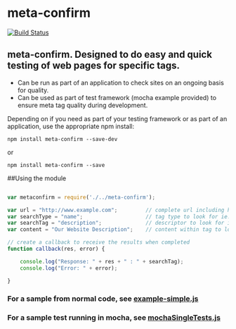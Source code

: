 

# meta-confirm

[![Build Status](https://travis-ci.org/CasparComputer/meta-confirm.svg)](https://travis-ci.org/CasparComputer/meta-confirm.svg)

## meta-confirm.  Designed to do easy and quick testing of web pages for specific tags.

* Can be run as part of an application to check sites on an ongoing basis for quality.
* Can be used as part of test framework (mocha example provided) to ensure meta tag quality during development.


Depending on if you need as part of your testing framework or as part of an application, use the appropriate npm install:

    npm install meta-confirm --save-dev
or

    npm install meta-confirm --save
     
##Using the module
 
```javascript

var metaconfirm = require('./../meta-confirm');

var url = "http://www.example.com";         // complete url including http:
var searchType = "name";                    // tag type to look for ie: "name" , "property", "rel"
var searchTag = "description";              // descriptor to look for ie: "robots", "stylesheet", "og:title"
var content = "Our Website Description";    // content within tag to look for

// create a callback to receive the results when completed
function callback(res, error) {

    console.log("Response: " + res + " : " + searchTag);
    console.log("Error: " + error);

}


```

    
### For a sample from normal code, see  [example-simple.js](https://github.com/CasparComputer/meta-confirm/blob/master/examples/example-simple.js)

### For a sample test running in mocha, see [mochaSingleTests.js](https://github.com/CasparComputer/meta-confirm/blob/master/test/mochaSingleTests.js)














